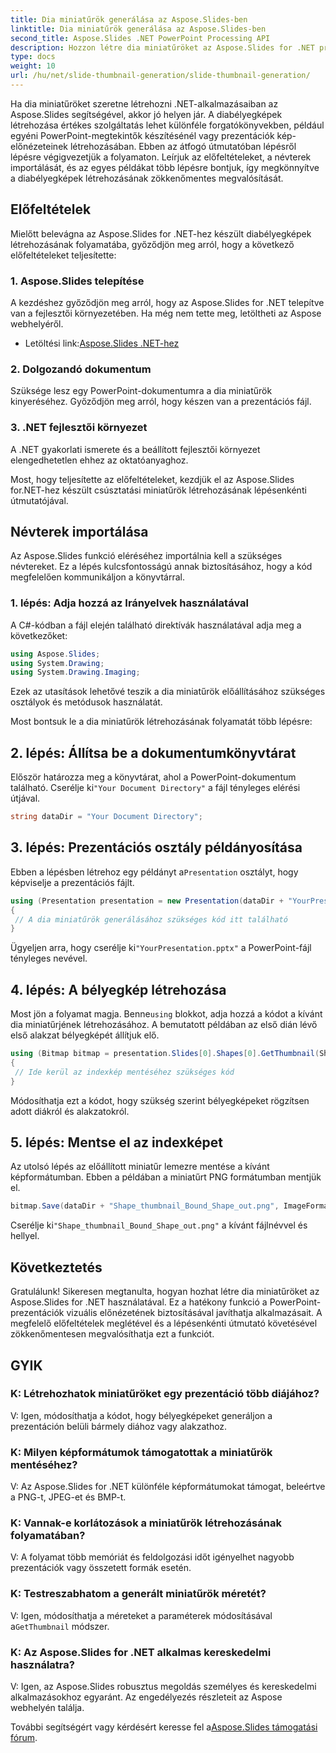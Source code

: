 ```yaml
---
title: Dia miniatűrök generálása az Aspose.Slides-ben
linktitle: Dia miniatűrök generálása az Aspose.Slides-ben
second_title: Aspose.Slides .NET PowerPoint Processing API
description: Hozzon létre dia miniatűröket az Aspose.Slides for .NET programban lépésenkénti útmutatóval és kódpéldákkal. A megjelenés testreszabása és a miniatűrök mentése. Javítsa a prezentáció előnézetét.
type: docs
weight: 10
url: /hu/net/slide-thumbnail-generation/slide-thumbnail-generation/
---
```


Ha dia miniatűröket szeretne létrehozni .NET-alkalmazásaiban az Aspose.Slides segítségével, akkor jó helyen jár. A diabélyegképek létrehozása értékes szolgáltatás lehet különféle forgatókönyvekben, például egyéni PowerPoint-megtekintők készítésénél vagy prezentációk kép-előnézeteinek létrehozásában. Ebben az átfogó útmutatóban lépésről lépésre végigvezetjük a folyamaton. Leírjuk az előfeltételeket, a névterek importálását, és az egyes példákat több lépésre bontjuk, így megkönnyítve a diabélyegképek létrehozásának zökkenőmentes megvalósítását.

## Előfeltételek

Mielőtt belevágna az Aspose.Slides for .NET-hez készült diabélyegképek létrehozásának folyamatába, győződjön meg arról, hogy a következő előfeltételeket teljesítette:

### 1. Aspose.Slides telepítése
A kezdéshez győződjön meg arról, hogy az Aspose.Slides for .NET telepítve van a fejlesztői környezetében. Ha még nem tette meg, letöltheti az Aspose webhelyéről.

-  Letöltési link:[Aspose.Slides .NET-hez](https://releases.aspose.com/slides/net/)

### 2. Dolgozandó dokumentum
Szüksége lesz egy PowerPoint-dokumentumra a dia miniatűrök kinyeréséhez. Győződjön meg arról, hogy készen van a prezentációs fájl.

### 3. .NET fejlesztői környezet
A .NET gyakorlati ismerete és a beállított fejlesztői környezet elengedhetetlen ehhez az oktatóanyaghoz.

Most, hogy teljesítette az előfeltételeket, kezdjük el az Aspose.Slides for.NET-hez készült csúsztatási miniatűrök létrehozásának lépésenkénti útmutatójával.

## Névterek importálása

Az Aspose.Slides funkció eléréséhez importálnia kell a szükséges névtereket. Ez a lépés kulcsfontosságú annak biztosításához, hogy a kód megfelelően kommunikáljon a könyvtárral.

### 1. lépés: Adja hozzá az Irányelvek használatával

A C#-kódban a fájl elején található direktívák használatával adja meg a következőket:

```csharp
using Aspose.Slides;
using System.Drawing;
using System.Drawing.Imaging;
```

Ezek az utasítások lehetővé teszik a dia miniatűrök előállításához szükséges osztályok és metódusok használatát.

Most bontsuk le a dia miniatűrök létrehozásának folyamatát több lépésre:

## 2. lépés: Állítsa be a dokumentumkönyvtárat

 Először határozza meg a könyvtárat, ahol a PowerPoint-dokumentum található. Cserélje ki`"Your Document Directory"` a fájl tényleges elérési útjával.

```csharp
string dataDir = "Your Document Directory";
```

## 3. lépés: Prezentációs osztály példányosítása

 Ebben a lépésben létrehoz egy példányt a`Presentation` osztályt, hogy képviselje a prezentációs fájlt.

```csharp
using (Presentation presentation = new Presentation(dataDir + "YourPresentation.pptx"))
{
 // A dia miniatűrök generálásához szükséges kód itt található
}
```

 Ügyeljen arra, hogy cserélje ki`"YourPresentation.pptx"` a PowerPoint-fájl tényleges nevével.

## 4. lépés: A bélyegkép létrehozása

 Most jön a folyamat magja. Benne`using` blokkot, adja hozzá a kódot a kívánt dia miniatűrjének létrehozásához. A bemutatott példában az első dián lévő első alakzat bélyegképét állítjuk elő.

```csharp
using (Bitmap bitmap = presentation.Slides[0].Shapes[0].GetThumbnail(ShapeThumbnailBounds.Appearance, 1, 1))
{
 // Ide kerül az indexkép mentéséhez szükséges kód
}
```

Módosíthatja ezt a kódot, hogy szükség szerint bélyegképeket rögzítsen adott diákról és alakzatokról.

## 5. lépés: Mentse el az indexképet

Az utolsó lépés az előállított miniatűr lemezre mentése a kívánt képformátumban. Ebben a példában a miniatűrt PNG formátumban mentjük el.

```csharp
bitmap.Save(dataDir + "Shape_thumbnail_Bound_Shape_out.png", ImageFormat.Png);
```

 Cserélje ki`"Shape_thumbnail_Bound_Shape_out.png"` a kívánt fájlnévvel és hellyel.

## Következtetés

Gratulálunk! Sikeresen megtanulta, hogyan hozhat létre dia miniatűröket az Aspose.Slides for .NET használatával. Ez a hatékony funkció a PowerPoint-prezentációk vizuális előnézetének biztosításával javíthatja alkalmazásait. A megfelelő előfeltételek meglétével és a lépésenkénti útmutató követésével zökkenőmentesen megvalósíthatja ezt a funkciót.

## GYIK

### K: Létrehozhatok miniatűröket egy prezentáció több diájához?
V: Igen, módosíthatja a kódot, hogy bélyegképeket generáljon a prezentáción belüli bármely diához vagy alakzathoz.

### K: Milyen képformátumok támogatottak a miniatűrök mentéséhez?
V: Az Aspose.Slides for .NET különféle képformátumokat támogat, beleértve a PNG-t, JPEG-et és BMP-t.

### K: Vannak-e korlátozások a miniatűrök létrehozásának folyamatában?
V: A folyamat több memóriát és feldolgozási időt igényelhet nagyobb prezentációk vagy összetett formák esetén.

### K: Testreszabhatom a generált miniatűrök méretét?
V: Igen, módosíthatja a méreteket a paraméterek módosításával a`GetThumbnail` módszer.

### K: Az Aspose.Slides for .NET alkalmas kereskedelmi használatra?
V: Igen, az Aspose.Slides robusztus megoldás személyes és kereskedelmi alkalmazásokhoz egyaránt. Az engedélyezés részleteit az Aspose webhelyén találja.

 További segítségért vagy kérdésért keresse fel a[Aspose.Slides támogatási fórum](https://forum.aspose.com/).